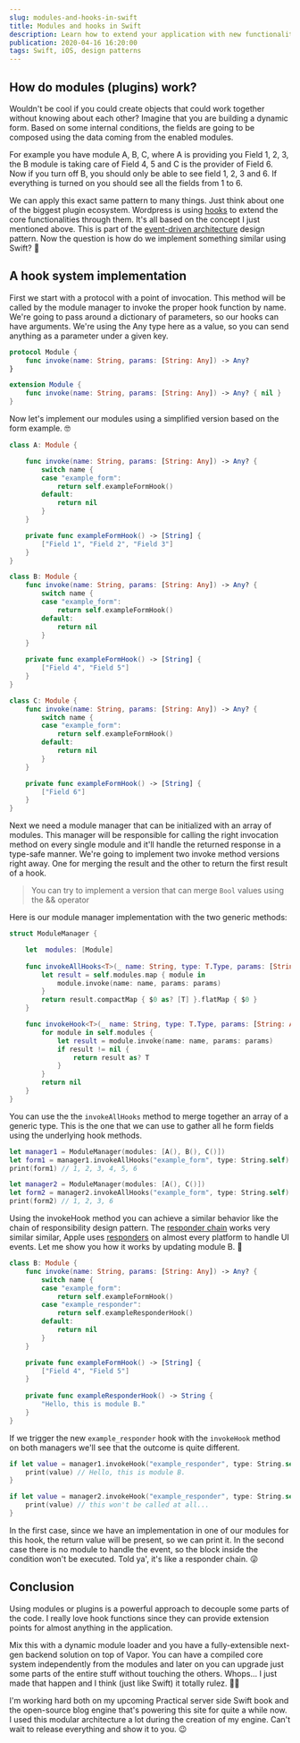```yaml
---
slug: modules-and-hooks-in-swift
title: Modules and hooks in Swift
description: Learn how to extend your application with new functionalities using a loosely coupled modular plugin system written in Swift.
publication: 2020-04-16 16:20:00
tags: Swift, iOS, design patterns
---
```


## How do modules (plugins) work?

Wouldn't be cool if you could create objects that could work together without knowing about each other? Imagine that you are building a dynamic form. Based on some internal conditions, the fields are going to be composed using the data coming from the enabled modules.

For example you have module A, B, C, where A is providing you Field 1, 2, 3, the B module is taking care of Field 4, 5 and C is the provider of Field 6. Now if you turn off B, you should only be able to see field 1, 2, 3 and 6. If everything is turned on you should see all the fields from 1 to 6.

We can apply this exact same pattern to many things. Just think about one of the biggest plugin ecosystem. Wordpress is using [hooks](https://www.sitepoint.com/wordpress-hook-system/) to extend the core functionalities through them. It's all based on the concept I just mentioned above. This is part of the [event-driven architecture](https://en.wikipedia.org/wiki/Event-driven_architecture) design pattern. Now the question is how do we implement something similar using Swift? 🤔

## A hook system implementation

First we start with a protocol with a point of invocation. This method will be called by the module manager to invoke the proper hook function by name. We're going to pass around a dictionary of parameters, so our hooks can have arguments. We're using the Any type here as a value, so you can send anything as a parameter under a given key.

```swift
protocol Module {
    func invoke(name: String, params: [String: Any]) -> Any?
}

extension Module {
    func invoke(name: String, params: [String: Any]) -> Any? { nil }
}
```

Now let's implement our modules using a simplified version based on the form example. 🤓

```swift
class A: Module {

    func invoke(name: String, params: [String: Any]) -> Any? {
        switch name {
        case "example_form":
            return self.exampleFormHook()
        default:
            return nil
        }
    }

    private func exampleFormHook() -> [String] {
        ["Field 1", "Field 2", "Field 3"]
    }
}

class B: Module {
    func invoke(name: String, params: [String: Any]) -> Any? {
        switch name {
        case "example_form":
            return self.exampleFormHook()
        default:
            return nil
        }
    }

    private func exampleFormHook() -> [String] {
        ["Field 4", "Field 5"]
    }
}

class C: Module {
    func invoke(name: String, params: [String: Any]) -> Any? {
        switch name {
        case "example_form":
            return self.exampleFormHook()
        default:
            return nil
        }
    }

    private func exampleFormHook() -> [String] {
        ["Field 6"]
    }
}
```

Next we need a module manager that can be initialized with an array of modules. This manager will be responsible for calling the right invocation method on every single module and it'll handle the returned response in a type-safe manner. We're going to implement two invoke method versions right away. One for merging the result and the other to return the first result of a hook.

> You can try to implement a version that can merge `Bool` values using the && operator

Here is our module manager implementation with the two generic methods:

```swift
struct ModuleManager {

    let  modules: [Module]
    
    func invokeAllHooks<T>(_ name: String, type: T.Type, params: [String: Any] = [:]) -> [T] {
        let result = self.modules.map { module in
            module.invoke(name: name, params: params)
        }
        return result.compactMap { $0 as? [T] }.flatMap { $0 }
    }

    func invokeHook<T>(_ name: String, type: T.Type, params: [String: Any] = [:]) -> T? {
        for module in self.modules {
            let result = module.invoke(name: name, params: params)
            if result != nil {
                return result as? T
            }
        }
        return nil
    }
}
```

You can use the the `invokeAllHooks` method to merge together an array of a generic type. This is the one that we can use to gather all he form fields using the underlying hook methods.

```swift
let manager1 = ModuleManager(modules: [A(), B(), C()])
let form1 = manager1.invokeAllHooks("example_form", type: String.self)
print(form1) // 1, 2, 3, 4, 5, 6

let manager2 = ModuleManager(modules: [A(), C()])
let form2 = manager2.invokeAllHooks("example_form", type: String.self)
print(form2) // 1, 2, 3, 6
```

Using the invokeHook method you can achieve a similar behavior like the chain of responsibility design pattern. The [responder chain](https://developer.apple.com/documentation/uikit/touches_presses_and_gestures/using_responders_and_the_responder_chain_to_handle_events) works very similar similar, Apple uses [responders](https://useyourloaf.com/blog/using-the-responder-chain/) on almost every platform to handle UI events. Let me show you how it works by updating module B. 🐝

```swift
class B: Module {
    func invoke(name: String, params: [String: Any]) -> Any? {
        switch name {
        case "example_form":
            return self.exampleFormHook()
        case "example_responder":
            return self.exampleResponderHook()
        default:
            return nil
        }
    }

    private func exampleFormHook() -> [String] {
        ["Field 4", "Field 5"]
    }
    
    private func exampleResponderHook() -> String {
        "Hello, this is module B."
    }
}
```

If we trigger the new `example_responder` hook with the `invokeHook` method on both managers we'll see that the outcome is quite different.

```swift
if let value = manager1.invokeHook("example_responder", type: String.self) {
    print(value) // Hello, this is module B.
}

if let value = manager2.invokeHook("example_responder", type: String.self) {
    print(value) // this won't be called at all...
}
```

In the first case, since we have an implementation in one of our modules for this hook, the return value will be present, so we can print it. In the second case there is no module to handle the event, so the block inside the condition won't be executed. Told ya', it's like a responder chain. 😜

## Conclusion

Using modules or plugins is a powerful approach to decouple some parts of the code. I really love hook functions since they can provide extension points for almost anything in the application.

Mix this with a dynamic module loader and you have a fully-extensible next-gen backend solution on top of Vapor. You can have a compiled core system independently from the modules and later on you can upgrade just some parts of the entire stuff without touching the others. Whops... I just made that happen and I think (just like Swift) it totally rulez. 🤘🏻

I'm working hard both on my upcoming Practical server side Swift book and the open-source blog engine that's powering this site for quite a while now. I used this modular architecture a lot during the creation of my engine. Can't wait to release everything and show it to you. 😉
